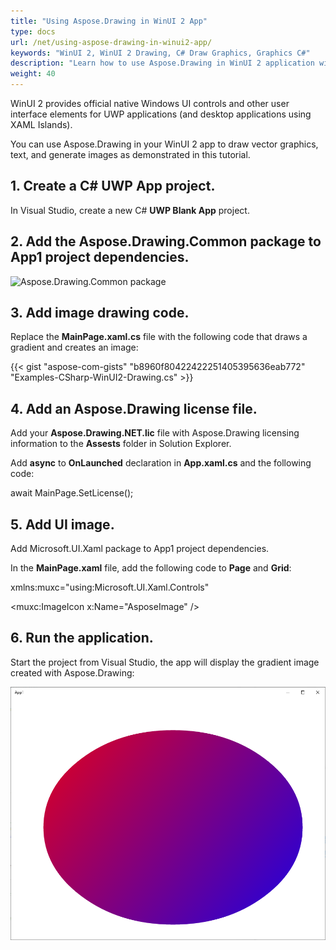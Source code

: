 ```yaml
---
title: "Using Aspose.Drawing in WinUI 2 App"
type: docs
url: /net/using-aspose-drawing-in-winui2-app/
keywords: "WinUI 2, WinUI 2 Drawing, C# Draw Graphics, Graphics C#"
description: "Learn how to use Aspose.Drawing in WinUI 2 application with C#."
weight: 40
---
```


WinUI 2 provides official native Windows UI controls and other user interface elements for UWP applications (and desktop applications using XAML Islands).

You can use Aspose.Drawing in your WinUI 2 app to draw vector graphics, text, and generate images as demonstrated in this tutorial.

## 1. Create a C# UWP App project.

In Visual Studio, create a new C# **UWP Blank App** project.

## 2. Add the Aspose.Drawing.Common package to App1 project dependencies.

<img src="../installation/installation_adc.png" alt="Aspose.Drawing.Common package" />

## 3. Add image drawing code.

Replace the **MainPage.xaml.cs** file with the following code that draws a gradient and creates an image:

{{< gist "aspose-com-gists" "b8960f80422422251405395636eab772" "Examples-CSharp-WinUI2-Drawing.cs" >}}

## 4. Add an Aspose.Drawing license file.

Add your **Aspose.Drawing.NET.lic** file with Aspose.Drawing licensing information to the **Assests** folder in Solution Explorer.

Add **async** to **OnLaunched** declaration in **App.xaml.cs** and the following code:

await MainPage.SetLicense();


## 5. Add UI image.

Add Microsoft.UI.Xaml package to App1 project dependencies.

In the **MainPage.xaml** file, add the following code to **Page** and **Grid**:

xmlns:muxc="using:Microsoft.UI.Xaml.Controls"

&lt;muxc:ImageIcon x:Name="AsposeImage" /&gt;

## 6. Run the application.

Start the project from Visual Studio, the app will display the gradient image created with Aspose.Drawing:

<img src="linear-gradient-in-winui2.png" alt="Linear gradient drawn in WinUI 2" />
